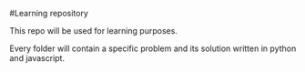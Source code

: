 #Learning repository

This repo will be used for learning purposes.

Every folder will contain a specific problem and its solution written in python and javascript.